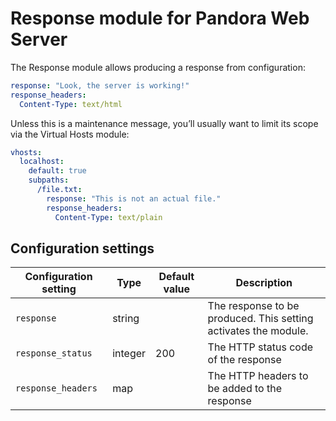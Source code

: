 # Response module for Pandora Web Server

The Response module allows producing a response from configuration:

```yaml
response: "Look, the server is working!"
response_headers:
  Content-Type: text/html
```

Unless this is a maintenance message, you’ll usually want to limit its scope via the Virtual Hosts module:

```yaml
vhosts:
  localhost:
    default: true
    subpaths:
      /file.txt:
        response: "This is not an actual file."
        response_headers:
          Content-Type: text/plain
```

## Configuration settings

| Configuration setting   | Type        | Default value | Description |
|-------------------------|-------------|---------------|-------------|
| `response`              | string      |               | The response to be produced. This setting activates the module. |
| `response_status`       | integer     | 200           | The HTTP status code of the response |
| `response_headers`      | map         |               | The HTTP headers to be added to the response |
